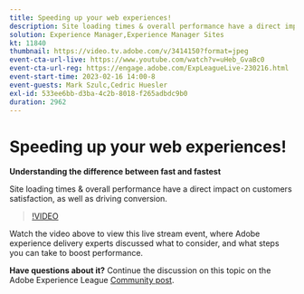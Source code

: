 ```yaml
---
title: Speeding up your web experiences!
description: Site loading times & overall performance have a direct impact on customers satisfaction, as well as driving conversion.
solution: Experience Manager,Experience Manager Sites
kt: 11840
thumbnail: https://video.tv.adobe.com/v/3414150?format=jpeg
event-cta-url-live: https://www.youtube.com/watch?v=uHeb_GvaBc0
event-cta-url-reg: https://engage.adobe.com/ExpLeagueLive-230216.html
event-start-time: 2023-02-16 14:00-8
event-guests: Mark Szulc,Cedric Huesler
exl-id: 533ee6bb-d3ba-4c2b-8018-f265adbdc9b0
duration: 2962
---
```

# Speeding up your web experiences!

**Understanding the difference between fast and fastest**

Site loading times & overall performance have a direct impact on customers satisfaction, as well as driving conversion.

>[!VIDEO](https://video.tv.adobe.com/v/3414150/?quality=12&learn=on)

Watch the video above to view this live stream event, where Adobe experience delivery experts discussed what to consider, and what steps you can take to boost performance.

**Have questions about it?** Continue the discussion on this topic on the Adobe Experience League [Community post](https://experienceleaguecommunities.adobe.com/t5/adobe-experience-manager/experience-league-live-post-session-discussion-speeding-up-your/m-p/575513#M36836).
